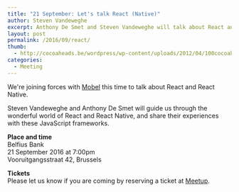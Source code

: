 ```yaml
---
title: "21 September: Let's talk React (Native)"
author: Steven Vandeweghe
excerpt: Anthony De Smet and Steven Vandeweghe will talk about React and React Native
layout: post
permalink: /2016/09/react/
thumb:
  - http://cocoaheads.be/wordpress/wp-content/uploads/2012/04/100cocoaheads-logo-web.png
categories:
  - Meeting
---
```

We're joining forces with [Mobel][1] this time to talk about React and React Native.

Steven Vandeweghe and Anthony De Smet will guide us through the wonderful world of React and React Native, and share their experiences with these JavaScript frameworks.

**Place and time**  
Belfius Bank  
21 September 2016 at 7:00pm  
Vooruitgangsstraat 42, Brussels  

**Tickets**  
Please let us know if you are coming by reserving a ticket at [Meetup][2].


[1]: https://twitter.com/mobel_io
[2]: http://www.meetup.com/mo-bel/events/233788934/

